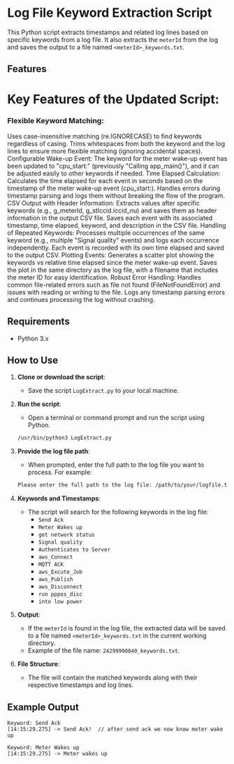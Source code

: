 # Log File Keyword Extraction Script

This Python script extracts timestamps and related log lines based on specific keywords from a log file. It also extracts the `meterId` from the log and saves the output to a file named `<meterId>_keywords.txt`.

## Features
# Key Features of the Updated Script:

### Flexible Keyword Matching:
Uses case-insensitive matching (re.IGNORECASE) to find keywords regardless of casing.
Trims whitespaces from both the keyword and the log lines to ensure more flexible matching (ignoring accidental spaces).
Configurable Wake-up Event:
The keyword for the meter wake-up event has been updated to "cpu_start:" (previously "Calling app_main()"), and it can be adjusted easily to other keywords if needed.
Time Elapsed Calculation:
Calculates the time elapsed for each event in seconds based on the timestamp of the meter wake-up event (cpu_start:).
Handles errors during timestamp parsing and logs them without breaking the flow of the program.
CSV Output with Header Information:
Extracts values after specific keywords (e.g., g_meterId, g_stIccid.iccid_nu) and saves them as header information in the output CSV file.
Saves each event with its associated timestamp, time elapsed, keyword, and description in the CSV file.
Handling of Repeated Keywords:
Processes multiple occurrences of the same keyword (e.g., multiple "Signal quality" events) and logs each occurrence independently.
Each event is recorded with its own time elapsed and saved to the output CSV.
Plotting Events:
Generates a scatter plot showing the keywords vs relative time elapsed since the meter wake-up event.
Saves the plot in the same directory as the log file, with a filename that includes the meter ID for easy identification.
Robust Error Handling:
Handles common file-related errors such as file not found (FileNotFoundError) and issues with reading or writing to the file.
Logs any timestamp parsing errors and continues processing the log without crashing.

## Requirements
- Python 3.x

## How to Use

1. **Clone or download the script**:
    - Save the script `LogExtract.py` to your local machine.

2. **Run the script**:
    - Open a terminal or command prompt and run the script using Python.

    ```bash
    /usr/bin/python3 LogExtract.py
    ```

3. **Provide the log file path**:
    - When prompted, enter the full path to the log file you want to process. For example:
    
    ```bash
    Please enter the full path to the log file: /path/to/your/logfile.txt
    ```

4. **Keywords and Timestamps**:
    - The script will search for the following keywords in the log file:
        - `Send Ack`
        - `Meter Wakes up`
        - `get network status`
        - `Signal quality`
        - `Authenticates to Server`
        - `aws_Connect`
        - `MQTT ACK`
        - `aws_Excute_Job`
        - `aws_Publish`
        - `aws_Disconnect`
        - `run pppos_disc`
        - `into low power`

5. **Output**:
    - If the `meterId` is found in the log file, the extracted data will be saved to a file named `<meterId>_keywords.txt` in the current working directory.
    - Example of the file name: `24299990040_keywords.txt`.

6. **File Structure**:
    - The file will contain the matched keywords along with their respective timestamps and log lines.

## Example Output

```plaintext
Keyword: Send Ack
[14:15:29.275] -> Send Ack!  // after send ack we now know meter wake up

Keyword: Meter Wakes up
[14:15:29.275] -> Meter wakes up
